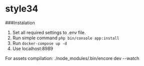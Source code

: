 # style34

###Instalation
1. Set all required settings to .env file.
2. Run simple command `php bin/console app:install`
3. Run `docker-compose up -d`
4. Use localhost:8989

For assets compilation:
./node_modules/.bin/encore dev --watch